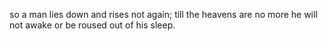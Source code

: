 so a man lies down and rises not again; till the heavens are no more he will not awake or be roused out of his sleep.

